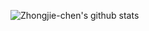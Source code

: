 <!---
  if you have forked this to use on your profile,
  Change the `github-readme-stats-tawny.vercel.app` to `github-readme-stats.vercel.app`, see [reason](https://github.com/anuraghazra/github-readme-stats)
--->

![Zhongjie-chen's github stats](https://github-readme-stats-tawny.vercel.app/api?username=zhongjie-chen&show_icons=true&hide_border=true)
